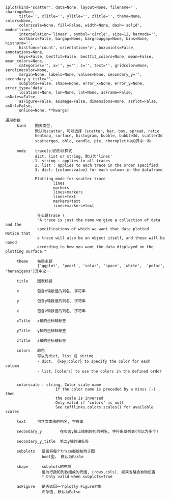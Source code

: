     iplot(kind='scatter', data=None, layout=None, filename='', sharing=None, 
          title='', xTitle='', yTitle='', zTitle='', theme=None, colors=None, 
          colorscale=None, fill=False, width=None, dash='solid', mode='lines', 
          interpolation='linear', symbol='circle', size=12, barmode='', 
          sortbars=False, bargap=None, bargroupgap=None, bins=None, histnorm='', 
          histfunc='count', orientation='v', boxpoints=False, annotations=None, 
          keys=False, bestfit=False, bestfit_colors=None, mean=False, mean_colors=None, 
          categories='', x='', y='', z='', text='', gridcolor=None, zerolinecolor=None, 
          margin=None, labels=None, values=None, secondary_y='', secondary_y_title='', 
          subplots=False, shape=None, error_x=None, error_y=None, error_type='data', 
          locations=None, lon=None, lat=None, asFrame=False, asDates=False, 
          asFigure=False, asImage=False, dimensions=None, asPlot=False, asUrl=False, 
          online=None, **kwargs)
    
    通用参数
         kind    图表类型,
                 默认为scatter, 可以选择 (scatter, bar, box, spread, ratio
                 heatmap, surface, histogram, bubble, bubble3d, scatter3d       
                 scattergeo, ohlc, candle, pie, choroplet)中的其中一种
    
         mode    trace(s)的形状样式
                 dict, list or string, 默认为'lines'
                 1. string : applies to all traces
                 2. list : applies to each trace in the order specified
                 3. dict: {column:value} for each column in the dataframe
                                                       
                 Plotting mode for scatter trace
                         lines
                         markers
                         lines+markers
                         lines+text
                         markers+text
                         lines+markers+text
    
                  什么是trace ?
                  "A trace is just the name we give a collection of data and the 
                  specifications of which we want that data plotted. Notice that 
                  a trace will also be an object itself, and these will be named 
                  according to how you want the data displayed on the plotting surface."
    
         theme    布局主题 
                  ['ggplot', 'pearl', 'solar', 'space', 'white',  'polar', 'henanigans']其中之一
    
         title    图表标题
    
         x        包含x轴数值的列名, 字符串
               
         y        包含y轴数值的列名, 字符串
    
         z        包含z轴数值的列名, 字符串
                                       
         xTitle   x轴的坐标轴标签
    
         yTitle   y轴的坐标轴标签
    
         zTitle   z轴的坐标轴标签
    
         colors   颜色
                  可以为dict, list 或 string
                  - dict， {key:color} to specify the color for each column
                  - list，[colors] to use the colors in the defined order
                  
    
         colorscale : string, Color scale name
                          If the color name is preceded by a minus (-) , then 
                          the scale is inversed
                          Only valid if 'colors' is null
                          See cufflinks.colors.scales() for available scales
    
         text     包含文本值的列名, 字符串
    
         secondary_y        在右边y轴上绘制的列的列名, 字符串或列表(可以为多个)
    
         secondary_y_title  第二y轴的轴标签
    
         subplots   是否将每个trace都绘制为子图
                    bool型， 默认为Fasle
    
         shape      subplots的布局 
                    值为行数和列数组成的元组, (rows,cols), 如果省略会自动设置  
                    * Only valid when subplots=True
    
         asFigure   是否返回一个plotly Figure对象
                    布尔值, 默认为False
